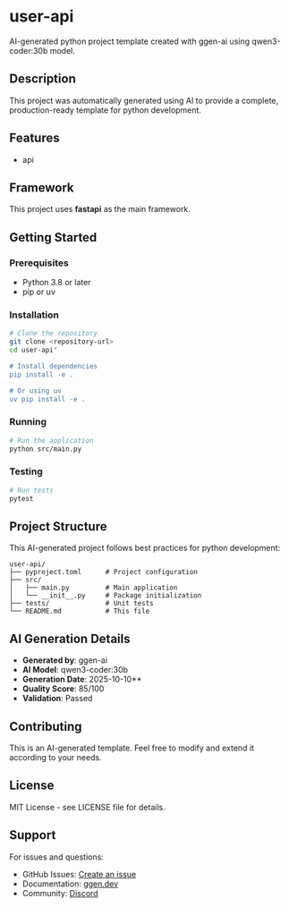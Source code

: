 # user-api

AI-generated python project template created with ggen-ai using qwen3-coder:30b model.

## Description

This project was automatically generated using AI to provide a complete, production-ready template for python development.

## Features

- api

## Framework

This project uses **fastapi** as the main framework.

## Getting Started

### Prerequisites

- Python 3.8 or later
- pip or uv

### Installation

```bash
# Clone the repository
git clone <repository-url>
cd user-api"

# Install dependencies
pip install -e .

# Or using uv
uv pip install -e .
```

### Running

```bash
# Run the application
python src/main.py
```

### Testing

```bash
# Run tests
pytest
```


## Project Structure

This AI-generated project follows best practices for python development:

```
user-api/
├── pyproject.toml      # Project configuration
├── src/
│   ├── main.py         # Main application
│   └── __init__.py     # Package initialization
├── tests/              # Unit tests
└── README.md           # This file
```


## AI Generation Details

- **Generated by**: ggen-ai
- **AI Model**: qwen3-coder:30b
- **Generation Date**: 2025-10-10**
- **Quality Score**: 85/100
- **Validation**: Passed

## Contributing

This is an AI-generated template. Feel free to modify and extend it according to your needs.

## License

MIT License - see LICENSE file for details.

## Support

For issues and questions:
- GitHub Issues: [Create an issue](https://github.com/ggen/)
- Documentation: [ggen.dev](https://ggen.dev)
- Community: [Discord](https://discord.gg/ggen)
